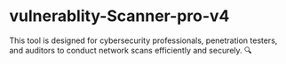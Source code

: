 # vulnerablity-Scanner-pro-v4
 This tool is designed for cybersecurity professionals, penetration testers, and auditors to conduct network scans efficiently and securely. 🔍
